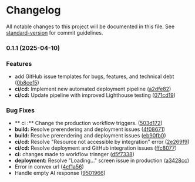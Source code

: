 # Changelog

All notable changes to this project will be documented in this file. See [standard-version](https://github.com/conventional-changelog/standard-version) for commit guidelines.

### 0.1.1 (2025-04-10)


### Features

* add GitHub issue templates for bugs, features, and technical debt ([0b8cef5](https://github.com/lucifer3618/next-dev/commit/0b8cef56ce8abf43f0cd3ffaf3fccc9d533ec6c7))
* **ci/cd:** Implement new automated deployment pipeline ([a2dfe82](https://github.com/lucifer3618/next-dev/commit/a2dfe8270ac2fee450f017b3bf9a71ea49e63115))
* **ci/cd:** Update pipeline with improved Lighthouse testing ([071cd19](https://github.com/lucifer3618/next-dev/commit/071cd19ccb0d859ab13303bfdb5114a4dc982907))


### Bug Fixes

* ** ci :** Change the production workflow triggers. ([503d172](https://github.com/lucifer3618/next-dev/commit/503d1727b4d05505196ed12fafd0dc1a8252fa12))
* **build:** Resolve prerendering and deployment issues ([4f08671](https://github.com/lucifer3618/next-dev/commit/4f08671925dad1d8bc47ee14127a19d7d2df4e65))
* **build:** Resolve prerendering and deployment issues ([eb90fb0](https://github.com/lucifer3618/next-dev/commit/eb90fb098c3b6b76b48bdf2e55e9567fe6edb0f2))
* **ci/cd:** Resolve "Resource not accessible by integration" error ([2e269f9](https://github.com/lucifer3618/next-dev/commit/2e269f9a2ba8a060ffdaf836aaca37ee3496fcc2))
* **ci/cd:** Resolve deployment and GitHub integration issues ([ffc8077](https://github.com/lucifer3618/next-dev/commit/ffc8077c0b595ae3179b0a8eaf125b29f0f70554))
* **ci:** changes made to workflow trinnger ([d5f7338](https://github.com/lucifer3618/next-dev/commit/d5f733817ec1f943d835764c60435dcc72f3ae54))
* **deployment:** Resolve "Loading..." screen issue in production ([a3428cc](https://github.com/lucifer3618/next-dev/commit/a3428cc6eba156cb71a69fc03c5b13fb2bf59d3f))
* Error in convex url ([4cf1a56](https://github.com/lucifer3618/next-dev/commit/4cf1a563c155ebbb89a38038f2e2784d1acc3be8))
* Handle empty AI response ([9501966](https://github.com/lucifer3618/next-dev/commit/95019665f1020c656b3f566ecb5ae59c5f0928e4))
